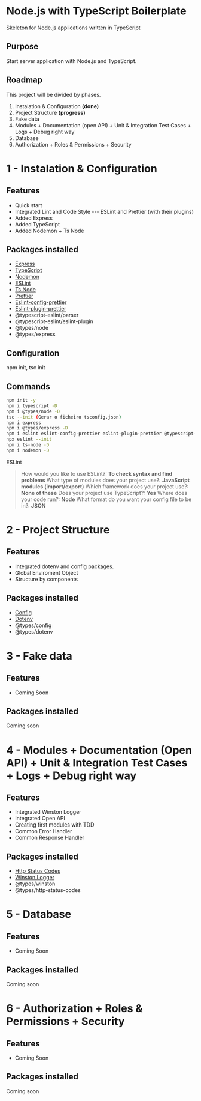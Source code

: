 
# Node.js with TypeScript Boilerplate
Skeleton for Node.js applications written in TypeScript  
## Purpose
 Start server application with Node.js and TypeScript.
## Roadmap
This project will be divided by phases.
1. Instalation & Configuration **(done)**
2. Project Structure **(progress)**
3. Fake data
4. Modules + Documentation (open API) + Unit & Integration Test Cases + Logs + Debug right way
5. Database 
6. Authorization + Roles & Permissions + Security
# 1 - Instalation & Configuration
## Features
- Quick start
- Integrated Lint and Code Style --- ESLint and Prettier (with their plugins)
- Added Express
- Added TypeScript
- Added Nodemon + Ts Node
## Packages installed
- [Express](https://expressjs.com/)
- [TypeScript](https://www.typescriptlang.org/)
- [Nodemon](https://nodemon.io/)
- [ESLint](https://eslint.org/)
- [Ts Node](https://github.com/TypeStrong/ts-node)
- [Prettier](https://prettier.io/)
- [Eslint-config-prettier](https://github.com/prettier/eslint-config-prettier)
- [Eslint-plugin-prettier](https://github.com/prettier/eslint-plugin-prettier)
- @typescript-eslint/parser
- @typescript-eslint/eslint-plugin
- @types/node
- @types/express
## Configuration
npm init, tsc init
## Commands
```bash
npm init -y
npm i typescript -D
npm i @types/node -D
tsc --init (Gerar o ficheiro tsconfig.json)
npm i express
npm i @types/express -D
npm i eslint eslint-config-prettier eslint-plugin-prettier @typescript-eslint/parser @typescript-eslint/eslint-plugin prettier -D
npx eslint --init
npm i ts-node -D
npm i nodemon -D
```

ESLint
> How would you like to use ESLint?: **To check syntax and find problems**
> What type of modules does your project use?: **JavaScript modules (import/export)**
> Which framework does your project use?: **None of these**
> Does your project use TypeScript?: **Yes**
> Where does your code run?: **Node**
> What format do you want your config file to be in?: **JSON**
# 2 - Project Structure 
## Features
- Integrated dotenv and config packages.
- Global Enviroment Object
- Structure by components
## Packages installed
- [Config](https://github.com/node-config/node-config)
- [Dotenv](https://github.com/motdotla/dotenv)
- @types/config
- @types/dotenv
# 3 - Fake data
## Features
- Coming Soon
## Packages installed
Coming soon
# 4 - Modules + Documentation (Open API) + Unit & Integration Test Cases + Logs + Debug right way
## Features
- Integrated Winston Logger
- Integrated Open API
- Creating first modules with TDD
- Common Error Handler
- Common Response Handler
## Packages installed
- [Http Status Codes](https://github.com/prettymuchbryce/http-status-codes)
- [Winston Logger](https://github.com/winstonjs/winston)
- @types/winston
- @types/http-status-codes
# 5 - Database
## Features
- Coming Soon
## Packages installed
Coming soon
# 6 - Authorization + Roles & Permissions + Security
## Features
- Coming Soon
## Packages installed
Coming soon
